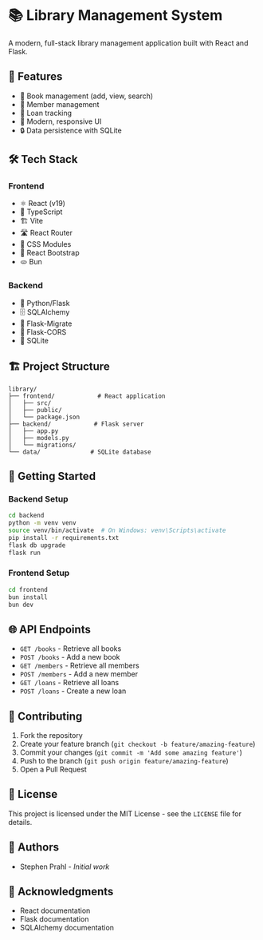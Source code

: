 # 📚 Library Management System

A modern, full-stack library management application built with React and Flask.

## 🚀 Features

- 📖 Book management (add, view, search)
- 👥 Member management
- 📝 Loan tracking
- 🎨 Modern, responsive UI
- 🔒 Data persistence with SQLite

## 🛠️ Tech Stack

### Frontend

- ⚛️ React (v19)
- 🎯 TypeScript
- 🏗️ Vite
- 🛣️ React Router
- 🎨 CSS Modules
- 📱 React Bootstrap
- 🫓 Bun

### Backend

- 🐍 Python/Flask
- 🗄️ SQLAlchemy
- 🔄 Flask-Migrate
- 📡 Flask-CORS
- 💾 SQLite

## 🏗️ Project Structure

```text
library/
├── frontend/            # React application
│   ├── src/
│   ├── public/
│   └── package.json
├── backend/            # Flask server
│   ├── app.py
│   ├── models.py
│   └── migrations/
└── data/              # SQLite database
```

## 🚀 Getting Started

### Backend Setup

```bash
cd backend
python -m venv venv
source venv/bin/activate  # On Windows: venv\Scripts\activate
pip install -r requirements.txt
flask db upgrade
flask run
```

### Frontend Setup

```bash
cd frontend
bun install
bun dev
```

## 🌐 API Endpoints

- `GET /books` - Retrieve all books
- `POST /books` - Add a new book
- `GET /members` - Retrieve all members
- `POST /members` - Add a new member
- `GET /loans` - Retrieve all loans
- `POST /loans` - Create a new loan

## 🤝 Contributing

1. Fork the repository
2. Create your feature branch (`git checkout -b feature/amazing-feature`)
3. Commit your changes (`git commit -m 'Add some amazing feature'`)
4. Push to the branch (`git push origin feature/amazing-feature`)
5. Open a Pull Request

## 📝 License

This project is licensed under the MIT License - see the `LICENSE` file for details.

## 👥 Authors

- Stephen Prahl - *Initial work*

## 🙏 Acknowledgments

- React documentation
- Flask documentation
- SQLAlchemy documentation
